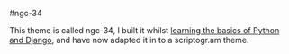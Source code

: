 #ngc-34

This theme is called ngc-34, I built it whilst [learning the basics of Python and Django](http://lowflyingowls.co.uk/post/my-first-week-with-python-django-and-google-app-engine)</a>, and have now adapted it in to a scriptogr.am theme.